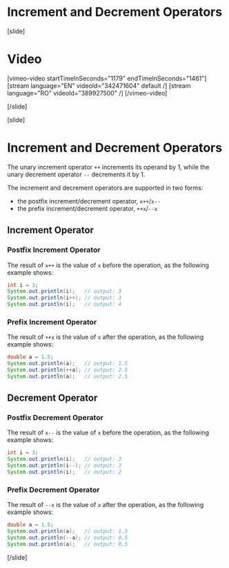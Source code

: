 # Increment and Decrement Operators

[slide]
# Video

[vimeo-video startTimeInSeconds="1179" endTimeInSeconds="1461"]
[stream language="EN" videoId="342471604" default /]
[stream language="RO" videoId="389927500"  /]
[/vimeo-video]

[/slide]

[slide]
# Increment and Decrement Operators
The unary increment operator `++` increments its operand by 1, while the unary decrement operator `--` decrements it by 1.

The increment and decrement operators are supported in two forms: 

* the postfix increment/decrement operator, `x++`/`x--` 
* the prefix increment/decrement operator, `++x`/`--x`

## Increment Operator

### Postfix Increment Operator
The result of `x++` is the value of `x` before the operation, as the following example shows:
```java live
int i = 3;
System.out.println(i);   // output: 3
System.out.println(i++); // output: 3
System.out.println(i);   // output: 4
```

### Prefix Increment Operator
The result of `++x` is the value of `x` after the operation, as the following example shows:
```java live
double a = 1.5;
System.out.println(a);   // output: 1.5
System.out.println(++a); // output: 2.5
System.out.println(a);   // output: 2.5
```

## Decrement Operator

### Postfix Decrement Operator
The result of `x--` is the value of `x` before the operation, as the following example shows:
```java live
int i = 3;
System.out.println(i);   // output: 3
System.out.println(i--); // output: 3
System.out.println(i);   // output: 2
```

### Prefix Decrement Operator
The result of `--x` is the value of `x` after the operation, as the following example shows:
```java live
double a = 1.5;
System.out.println(a);   // output: 1.5
System.out.println(--a); // output: 0.5
System.out.println(a);   // output: 0.5
```
[/slide]